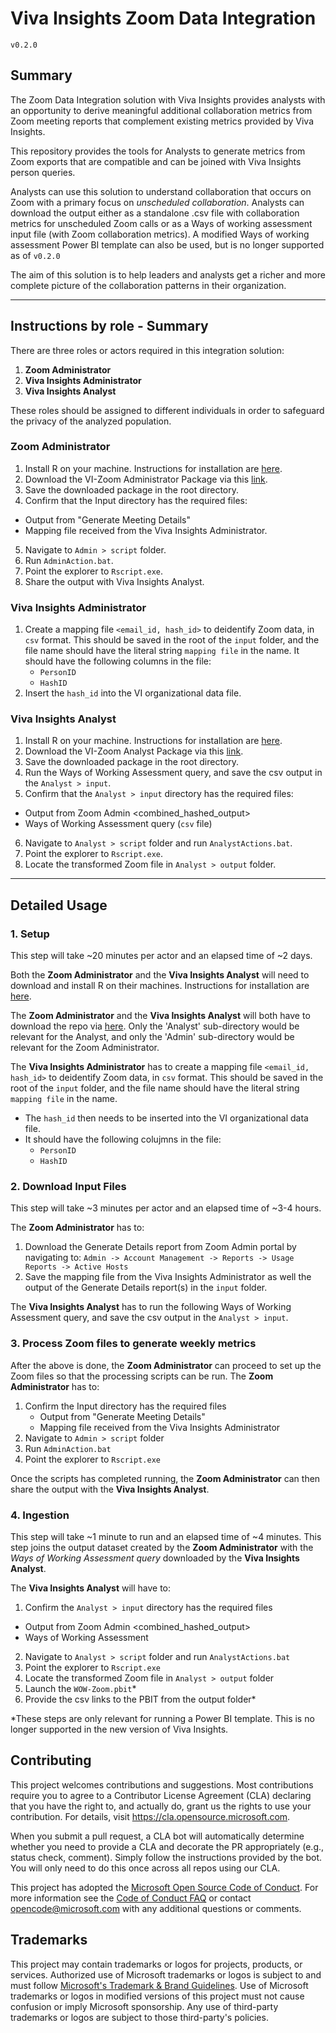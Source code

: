 # Viva Insights Zoom Data Integration

`v0.2.0`

## Summary

The Zoom Data Integration solution with Viva Insights provides analysts with an opportunity to derive meaningful additional collaboration metrics from Zoom meeting reports that complement existing metrics provided by Viva Insights. 

This repository provides the tools for Analysts to generate metrics from Zoom exports that are compatible and can be joined with Viva Insights person queries. 

Analysts can use this solution to understand collaboration that occurs on Zoom with a primary focus on _unscheduled collaboration_. Analysts can download the output either as a standalone .csv file with collaboration metrics for unscheduled Zoom calls or as a Ways of working assessment input file (with Zoom collaboration metrics). A modified Ways of working assessment Power BI template can also be used, but is no longer supported as of `v0.2.0`

The aim of this solution is to help leaders and analysts get a richer and more complete picture of the collaboration patterns in their organization.

---

## Instructions by role - Summary

There are three roles or actors required in this integration solution: 

1. **Zoom Administrator**
2. **Viva Insights Administrator**
3. **Viva Insights Analyst**

These roles should be assigned to different individuals in order to safeguard the privacy of the analyzed population. 

### Zoom Administrator

1. Install R on your machine. Instructions for installation are [here](https://cran.r-project.org/bin/windows/base/).
2. Download the VI-Zoom Administrator Package via this [link](https://github.com/microsoft/vivainsights_zoom_int/archive/refs/heads/main/Admin.zip). 
3. Save the downloaded package in the root directory.
4. Confirm that the Input directory has the required files:
  - Output from "Generate Meeting Details"
  - Mapping file received from the Viva Insights Administrator.
5. Navigate to `Admin > script` folder.
6. Run `AdminAction.bat`.
7. Point the explorer to `Rscript.exe`.
8. Share the output with Viva Insights Analyst.

### Viva Insights Administrator

1. Create a mapping file `<email_id, hash_id>` to deidentify Zoom data, in `csv` format. This should be saved in the root of the `input` folder, and the file name should have the literal string `mapping file` in the name. It should have the following columns in the file:
    - `PersonID`
    - `HashID`
2. Insert the `hash_id` into the VI organizational data file.

### Viva Insights Analyst

1. Install R on your machine. Instructions for installation are [here](https://cran.r-project.org/bin/windows/base/).
2. Download the VI-Zoom Analyst Package via this [link](https://github.com/microsoft/vivainsights_zoom_int/archive/refs/heads/main/Admin.zip). 
3. Save the downloaded package in the root directory.
4. Run the Ways of Working Assessment query, and save the csv output in the `Analyst > input`.
5. Confirm that the `Analyst > input` directory has the required files:
  - Output from Zoom Admin <combined_hashed_output>
  - Ways of Working Assessment query (`csv` file)
6. Navigate to `Analyst > script` folder and run `AnalystActions.bat`.
7. Point the explorer to `Rscript.exe`.
8. Locate the transformed Zoom file in `Analyst > output` folder.
---

## Detailed Usage

### 1. Setup

This step will take ~20 minutes per actor and an elapsed time of ~2 days. 

Both the **Zoom Administrator** and the **Viva Insights Analyst** will need to download and install R on their machines. Instructions for installation are [here](https://cran.r-project.org/bin/windows/base/).

The **Zoom Administrator** and the **Viva Insights Analyst** will both have to download the repo via [here](https://github.com/microsoft/vivainsights_zoom_int/archive/refs/heads/main/Admin.zip). Only the 'Analyst' sub-directory would be relevant for the Analyst, and only the 'Admin' sub-directory would be relevant for the Zoom Administrator. 

The **Viva Insights Administrator** has to create a mapping file `<email_id, hash_id>` to deidentify Zoom data, in `csv` format. This should be saved in the root of the `input` folder, and the file name should have the literal string `mapping file` in the name. 
  - The `hash_id` then needs to be inserted into the VI organizational data file. 
  - It should have the following colujmns in the file:
      - `PersonID`
      - `HashID`

### 2. Download Input Files

This step will take ~3 minutes per actor and an elapsed time of ~3-4 hours. 

The **Zoom Administrator** has to: 

1. Download the Generate Details report from Zoom Admin portal by navigating to:
	`Admin -> Account Management -> Reports -> Usage Reports -> Active Hosts`
2. Save the mapping file from the Viva Insights Administrator as well the output of the Generate Details report(s) in the `input` folder.

The **Viva Insights Analyst** has to run the following Ways of Working Assessment query, and save the csv output in the `Analyst > input`.

### 3. Process Zoom files to generate weekly metrics

After the above is done, the **Zoom Administrator** can proceed to set up the Zoom files so that the processing scripts can be run. The **Zoom Administrator** has to: 

1. Confirm the Input directory has the required files
	- Output from "Generate Meeting Details"
	- Mapping file received from the Viva Insights Administrator
2. Navigate to `Admin > script` folder 
3. Run `AdminAction.bat`
4. Point the explorer to `Rscript.exe`

Once the scripts has completed running, the **Zoom Administrator** can then share the output with the **Viva Insights Analyst**.

### 4. Ingestion

This step will take ~1 minute to run and an elapsed time of ~4 minutes. This step joins the output dataset created by the **Zoom Administrator** with the _Ways of Working Assessment query_ downloaded by the **Viva Insights Analyst**.

The **Viva Insights Analyst** will have to: 
1. Confirm the `Analyst > input` directory has the required files
  - Output from Zoom Admin <combined_hashed_output>
  - Ways of Working Assessment
2. Navigate to `Analyst > script` folder and run `AnalystActions.bat`
3. Point the explorer to `Rscript.exe`
4. Locate the transformed Zoom file in `Analyst > output` folder
5. Launch the `WOW-Zoom.pbit`*
6. Provide the csv links to the PBIT from the output folder*

*These steps are only relevant for running a Power BI template. This is no longer supported in the new version of Viva Insights.


## Contributing

This project welcomes contributions and suggestions.  Most contributions require you to agree to a
Contributor License Agreement (CLA) declaring that you have the right to, and actually do, grant us
the rights to use your contribution. For details, visit https://cla.opensource.microsoft.com.

When you submit a pull request, a CLA bot will automatically determine whether you need to provide
a CLA and decorate the PR appropriately (e.g., status check, comment). Simply follow the instructions
provided by the bot. You will only need to do this once across all repos using our CLA.

This project has adopted the [Microsoft Open Source Code of Conduct](https://opensource.microsoft.com/codeofconduct/).
For more information see the [Code of Conduct FAQ](https://opensource.microsoft.com/codeofconduct/faq/) or
contact [opencode@microsoft.com](mailto:opencode@microsoft.com) with any additional questions or comments.

## Trademarks

This project may contain trademarks or logos for projects, products, or services. Authorized use of Microsoft 
trademarks or logos is subject to and must follow 
[Microsoft's Trademark & Brand Guidelines](https://www.microsoft.com/en-us/legal/intellectualproperty/trademarks/usage/general).
Use of Microsoft trademarks or logos in modified versions of this project must not cause confusion or imply Microsoft sponsorship.
Any use of third-party trademarks or logos are subject to those third-party's policies.
